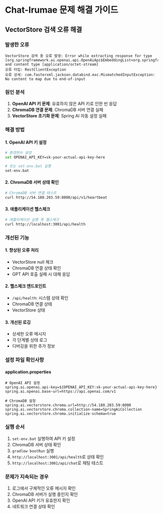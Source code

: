# Chat-Irumae 문제 해결 가이드

## VectorStore 검색 오류 해결

### 발생한 오류

```
VectorStore 검색 중 오류 발생: Error while extracting response for type [org.springframework.ai.openai.api.OpenAiApi$EmbeddingList<org.springframework.ai.openai.api.OpenAiApi$Embedding>] and content type [application/octet-stream]
오류 타입: RestClientException
오류 상세: com.fasterxml.jackson.databind.exc.MismatchedInputException: No content to map due to end-of-input
```

### 원인 분석

1. **OpenAI API 키 문제**: 유효하지 않은 API 키로 인한 빈 응답
2. **ChromaDB 연결 문제**: ChromaDB 서버 연결 실패
3. **VectorStore 초기화 문제**: Spring AI 자동 설정 실패

### 해결 방법

#### 1. OpenAI API 키 설정

```bash
# 환경변수 설정
set OPENAI_API_KEY=sk-your-actual-api-key-here

# 또는 set-env.bat 실행
set-env.bat
```

#### 2. ChromaDB 서버 상태 확인

```bash
# ChromaDB 서버 연결 테스트
curl http://54.180.203.59:8000/api/v1/heartbeat
```

#### 3. 애플리케이션 헬스체크

```bash
# 애플리케이션 실행 후 헬스체크
curl http://localhost:3001/api/health
```

### 개선된 기능

#### 1. 향상된 오류 처리

- VectorStore null 체크
- ChromaDB 연결 상태 확인
- GPT API 호출 실패 시 대체 응답

#### 2. 헬스체크 엔드포인트

- `/api/health`: 시스템 상태 확인
- ChromaDB 연결 상태
- VectorStore 상태

#### 3. 개선된 로깅

- 상세한 오류 메시지
- 각 단계별 상태 로그
- 디버깅을 위한 추가 정보

### 설정 파일 확인사항

#### application.properties

```properties
# OpenAI API 설정
spring.ai.openai.api-key=${OPENAI_API_KEY:sk-your-actual-api-key-here}
spring.ai.openai.base-url=https://api.openai.com/v1

# ChromaDB 설정
spring.ai.vectorstore.chroma.url=http://54.180.203.59:8000
spring.ai.vectorstore.chroma.collection-name=SpringAiCollection
spring.ai.vectorstore.chroma.initialize-schema=true
```

### 실행 순서

1. `set-env.bat` 실행하여 API 키 설정
2. ChromaDB 서버 상태 확인
3. `gradlew bootRun` 실행
4. `http://localhost:3001/api/health`로 상태 확인
5. `http://localhost:3001/api/chat`로 채팅 테스트

### 문제가 지속되는 경우

1. 로그에서 구체적인 오류 메시지 확인
2. ChromaDB 서버가 실행 중인지 확인
3. OpenAI API 키가 유효한지 확인
4. 네트워크 연결 상태 확인
